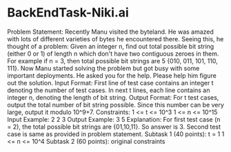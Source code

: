 # BackEndTask-Niki.ai

Problem Statement:
Recently Manu visited the byteland. He was amazed with lots of different varieties of bytes he
encountered there. Seeing this, he thought of a problem: Given an integer n, find out total possible
bit string (either 0 or 1) of length n which don't have two contiguous zeroes in them. For example if n
= 3, then total possible bit strings are 5 {010, 011, 101, 110, 111}. Now Manu started solving
the problem but got busy with some important deployments. He asked you for the help. Please help
him figure out the solution.
Input Format:
First line of test case contains an integer t denoting the number of test cases.
In next t lines, each line contains an integer n, denoting the length of bit string.
Output Format:
For t test cases, output the total number of bit string possible. Since this number can be very large,
output it modulo 10^9+7.
Constraints:
1 <= t <= 10^3
1 <= n <= 10^15
Input Example:
2
2
3
Output Example:
3
5
Explanation:
For first test case (n = 2), the total possible bit strings are {01,10,11}. So answer is 3.
Second test case is same as provided in problem statement.
Subtask 1 (40 points):
t = 1
1 <= n <= 10^4
Subtask 2 (60 points):
original constraints
